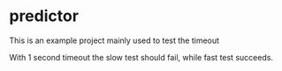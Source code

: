 # predictor

This is an example project mainly used to test the timeout

With 1 second timeout the slow test should fail, while fast test succeeds.
